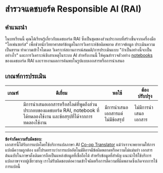 <!--
CO_OP_TRANSLATOR_METADATA:
{
  "original_hash": "91c6a180ef08e20cc15acfd2d6d6e164",
  "translation_date": "2025-09-05T21:37:03+00:00",
  "source_file": "9-Real-World/2-Debugging-ML-Models/assignment.md",
  "language_code": "th"
}
-->
# สำรวจแดชบอร์ด Responsible AI (RAI)

## คำแนะนำ

ในบทเรียนนี้ คุณได้เรียนรู้เกี่ยวกับแดชบอร์ด RAI ซึ่งเป็นชุดของส่วนประกอบที่สร้างขึ้นจากเครื่องมือ "โอเพ่นซอร์ส" เพื่อช่วยนักวิทยาศาสตร์ข้อมูลในการวิเคราะห์ข้อผิดพลาด สำรวจข้อมูล ประเมินความเป็นธรรม ทำความเข้าใจโมเดล วิเคราะห์สถานการณ์สมมติ/การประเมินแบบ "ถ้าเป็นอย่างนี้จะเป็นอย่างไร" และการวิเคราะห์เชิงสาเหตุในระบบ AI สำหรับงานนี้ ให้คุณสำรวจตัวอย่าง [notebooks](https://github.com/Azure/RAI-vNext-Preview/tree/main/examples/notebooks) ของแดชบอร์ด RAI และรายงานผลการค้นพบในรูปแบบเอกสารหรือการนำเสนอ

## เกณฑ์การประเมิน

| เกณฑ์ | ดีเยี่ยม | พอใช้ | ต้องปรับปรุง |
| -------- | --------- | -------- | ----------------- |
|          | มีการนำเสนอเอกสารหรือสไลด์ที่พูดถึงส่วนประกอบของแดชบอร์ด RAI, notebook ที่ได้ทดลองใช้งาน และข้อสรุปที่ได้จากการทดลองใช้งาน        | มีการนำเสนอเอกสารแต่ไม่มีข้อสรุป       | ไม่มีการนำเสนอเอกสาร                 |

---

**ข้อจำกัดความรับผิดชอบ**:  
เอกสารนี้ได้รับการแปลโดยใช้บริการแปลภาษา AI [Co-op Translator](https://github.com/Azure/co-op-translator) แม้ว่าเราจะพยายามให้การแปลมีความถูกต้อง แต่โปรดทราบว่าการแปลอัตโนมัติอาจมีข้อผิดพลาดหรือความไม่แม่นยำ เอกสารต้นฉบับในภาษาดั้งเดิมควรถือเป็นแหล่งข้อมูลที่เชื่อถือได้ สำหรับข้อมูลที่สำคัญ แนะนำให้ใช้บริการแปลภาษาจากผู้เชี่ยวชาญ เราไม่รับผิดชอบต่อความเข้าใจผิดหรือการตีความที่ผิดพลาดซึ่งเกิดจากการใช้การแปลนี้